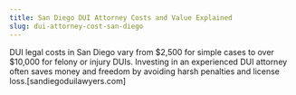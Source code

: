 ```yaml
---
title: San Diego DUI Attorney Costs and Value Explained
slug: dui-attorney-cost-san-diego
---
```


DUI legal costs in San Diego vary from $2,500 for simple cases to over $10,000 for felony or injury DUIs. Investing in an experienced DUI attorney often saves money and freedom by avoiding harsh penalties and license loss.[sandiegoduilawyers.com]